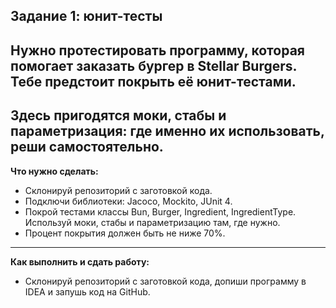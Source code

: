 **Задание 1: юнит-тесты**
-----------------------------------------------------------------------------------------------------------------------------
Нужно протестировать программу, которая помогает заказать бургер в Stellar Burgers. Тебе предстоит покрыть её юнит-тестами.
-----------------------------------------------------------------------------------------------------------------------------
Здесь пригодятся моки, стабы и параметризация: где именно их использовать, реши самостоятельно.
-----------------------------------------------------------------------------------------------------------------------------
**Что нужно сделать:**
* Склонируй репозиторий с заготовкой кода.
* Подключи библиотеки: Jacoco, Mockito, JUnit 4.
* Покрой тестами классы Bun, Burger, Ingredient, IngredientType. Используй моки, стабы и параметризацию там, где нужно.
* Процент покрытия должен быть не ниже 70%.
----------------------------------------------------------------------------------------------------------------------------  
**Как выполнить и сдать работу:**
* Склонируй репозиторий с заготовкой кода, допиши программу в IDEA и запушь код на GitHub.
